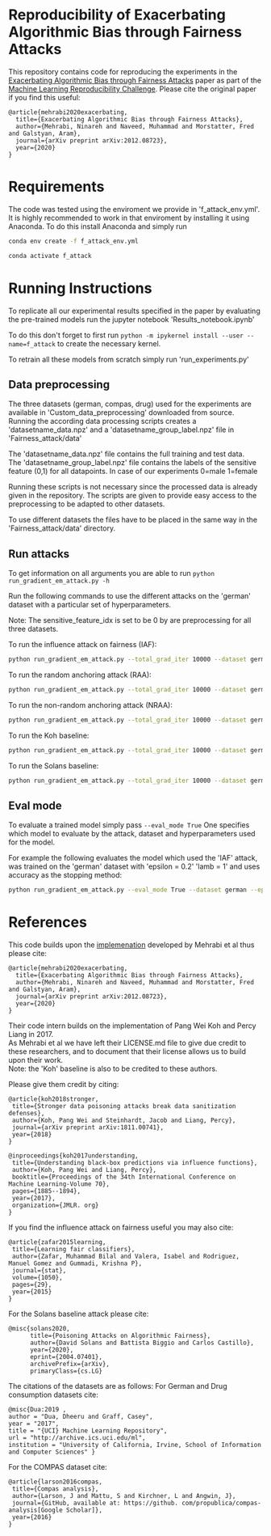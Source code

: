 # Reproducibility of Exacerbating Algorithmic Bias through Fairness Attacks
This repository contains code for reproducing the experiments in the [Exacerbating Algorithmic Bias through Fairness Attacks](https://arxiv.org/pdf/2012.08723.pdf) paper as part of the [Machine Learning Reproducibility Challenge](https://paperswithcode.com/rc2021).
Please cite the original paper if you find this useful:
```
@article{mehrabi2020exacerbating,
  title={Exacerbating Algorithmic Bias through Fairness Attacks},
  author={Mehrabi, Ninareh and Naveed, Muhammad and Morstatter, Fred and Galstyan, Aram},
  journal={arXiv preprint arXiv:2012.08723},
  year={2020}
}
```


# Requirements
The code was tested using the enviroment we provide in 'f_attack_env.yml'.
It is highly recommended to work in that enviroment by installing it using Anaconda.
To do this install Anaconda and simply run

```bash
conda env create -f f_attack_env.yml
```

```bash
conda activate f_attack
```

# Running Instructions

To replicate all our experimental results specified in the paper by evaluating the pre-trained models run the jupyter notebook 'Results_notebook.ipynb'

To do this don't forget to first run ```python -m ipykernel install --user --name=f_attack``` to create the necessary kernel.

To retrain all these models from scratch simply run 'run_experiments.py'

## Data preprocessing

The three datasets (german, compas, drug) used for the experiments are available in 'Custom_data_preprocessing' downloaded from source.
Running the according data processing scripts creates a 'datasetname_data.npz' and a 'datasetname_group_label.npz' file in 'Fairness_attack/data'

The 'datasetname_data.npz' file contains the full training and test data. <br/>
The 'datasetname_group_label.npz' file contains the labels of the sensitive feature (0,1) for all datapoints. In case of our experiments 0=male 1=female

Running these scripts is not necessary since the processed data is already given in the repository.
The scripts are given to provide easy access to the preprocessing to be adapted to other datasets.

To use different datasets the files have to be placed in the same way in the 'Fairness_attack/data' directory.

## Run attacks

To get information on all arguments you are able to run ```python run_gradient_em_attack.py -h ```

Run the following commands to use the different attacks on the 'german' dataset with a particular set of hyperparameters.

Note: The sensitive_feature_idx is set to be 0 by are preprocessing for all three datasets.

To run the influence attack on fairness (IAF):
```bash
python run_gradient_em_attack.py --total_grad_iter 10000 --dataset german --epsilon 0.5 --lamb 1 --method IAF --sensitive_feature_idx 0 --stopping_method Accuracy
```

To run the random anchoring attack (RAA):
```bash
python run_gradient_em_attack.py --total_grad_iter 10000 --dataset german --epsilon 0.5 --method RAA --sensitive_feature_idx 0 --stopping_method Accuracy
```

To run the non-random anchoring attack (NRAA):
```bash
python run_gradient_em_attack.py --total_grad_iter 10000 --dataset german --epsilon 0.5 --method NRAA --sensitive_feature_idx 0 --stopping_method Accuracy
```

To run the Koh baseline:
```bash
python run_gradient_em_attack.py --total_grad_iter 10000 --dataset german --epsilon 0.5 --method Koh --sensitive_feature_idx 0 --stopping_method Accuracy
```

To run the Solans baseline:
```bash
python run_gradient_em_attack.py --total_grad_iter 10000 --dataset german --epsilon 0.5 --method Solans --sensitive_feature_idx 0 --stopping_method Accuracy
```

## Eval mode

To evaluate a trained model simply pass ``` --eval_mode True ```
One specifies which model to evaluate by the attack, dataset and hyperparameters used for the model.

For example the following evaluates the model which used the 'IAF' attack, was trained on the 'german' dataset with 'epsilon = 0.2' 'lamb = 1' and uses accuracy as the stopping method:

```bash
python run_gradient_em_attack.py --eval_mode True --dataset german --epsilon 0.2 --method IAF --sensitive_feature_idx 0 --lamb 1 --stopping_method Accuracy
```



# References

This code builds upon the [implemenation](https://github.com/Ninarehm/attack) developed by Mehrabi et al thus please cite:

```
@article{mehrabi2020exacerbating,
  title={Exacerbating Algorithmic Bias through Fairness Attacks},
  author={Mehrabi, Ninareh and Naveed, Muhammad and Morstatter, Fred and Galstyan, Aram},
  journal={arXiv preprint arXiv:2012.08723},
  year={2020}
}
```


Their code intern builds on the implementation of Pang Wei Koh and Percy Liang in 2017. <br/>
As Mehrabi et al we have left their LICENSE.md file to give due credit to these researchers, and to document that their license allows us to build upon their work. <br/>
Note: the 'Koh' baseline is also to be credited to these authors.

Please give them credit by citing:

 ```
@article{koh2018stronger,
  title={Stronger data poisoning attacks break data sanitization defenses},
  author={Koh, Pang Wei and Steinhardt, Jacob and Liang, Percy},
  journal={arXiv preprint arXiv:1811.00741},
  year={2018}
}
 ```
 ```
@inproceedings{koh2017understanding,
  title={Understanding black-box predictions via influence functions},
  author={Koh, Pang Wei and Liang, Percy},
  booktitle={Proceedings of the 34th International Conference on Machine Learning-Volume 70},
  pages={1885--1894},
  year={2017},
  organization={JMLR. org}
}
 ```

If you find the influence attack on fairness useful you may also cite:
 ```
@article{zafar2015learning,
  title={Learning fair classifiers},
  author={Zafar, Muhammad Bilal and Valera, Isabel and Rodriguez, Manuel Gomez and Gummadi, Krishna P},
  journal={stat},
  volume={1050},
  pages={29},
  year={2015}
}
 ```

For the Solans baseline attack please cite:
```
@misc{solans2020,
      title={Poisoning Attacks on Algorithmic Fairness},
      author={David Solans and Battista Biggio and Carlos Castillo},
      year={2020},
      eprint={2004.07401},
      archivePrefix={arXiv},
      primaryClass={cs.LG}
 ```

The citations of the datasets are as follows:
  For German and Drug consumption datasets cite:
 ```
@misc{Dua:2019 ,
author = "Dua, Dheeru and Graff, Casey",
year = "2017",
title = "{UCI} Machine Learning Repository",
url = "http://archive.ics.uci.edu/ml",
institution = "University of California, Irvine, School of Information and Computer Sciences" }
 ```
 For the COMPAS dataset cite:
 ```
@article{larson2016compas,
  title={Compas analysis},
  author={Larson, J and Mattu, S and Kirchner, L and Angwin, J},
  journal={GitHub, available at: https://github. com/propublica/compas-analysis[Google Scholar]},
  year={2016}
}